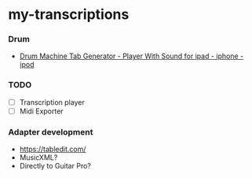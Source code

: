 my-transcriptions
=================
### Drum
- [Drum Machine Tab Generator - Player With Sound for ipad - iphone - ipod](http://www.gootar.com/drums5/drums5.php)

### TODO
- [ ] Transcription player
- [ ] Midi Exporter

### Adapter development
- https://tabledit.com/
- MusicXML?
- Directly to Guitar Pro?
